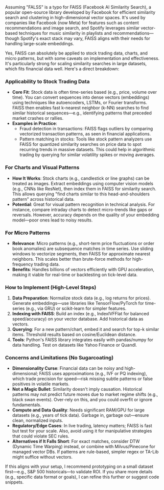 Assuming "FALSS" is a typo for FAISS (Facebook AI Similarity Search), a popular open-source library developed by Facebook for efficient similarity search and clustering in high-dimensional vector spaces. It's used by companies like Facebook (now Meta) for features such as content recommendations and image search, and Spotify leverages similar vector-based techniques for music similarity in playlists and recommendations—though Spotify's exact stack may vary, FAISS aligns with their needs for handling large-scale embeddings.

Yes, FAISS can absolutely be applied to stock trading data, charts, and micro patterns, but with some caveats on implementation and effectiveness. It's particularly strong for scaling similarity searches in large datasets, which fits financial data well. Here's a direct breakdown:

### Applicability to Stock Trading Data
- **Core Fit**: Stock data is often time-series based (e.g., price, volume over time). You can convert sequences into dense vectors (embeddings) using techniques like autoencoders, LSTMs, or Fourier transforms. FAISS then enables fast k-nearest neighbor (k-NN) searches to find similar historical sequences—e.g., identifying patterns that preceded market crashes or rallies.
- **Examples in Practice**: 
  - Fraud detection in transactions: FAISS flags outliers by comparing vectorized transaction patterns, as seen in financial applications.
  - Pattern matching in stocks: Tools like stock pattern analyzers use FAISS for quantized similarity searches on price data to spot recurring trends in massive datasets. This could help in algorithmic trading by querying for similar volatility spikes or moving averages.

### For Charts and Visual Patterns
- **How It Works**: Stock charts (e.g., candlestick or line graphs) can be treated as images. Extract embeddings using computer vision models (e.g., CNNs like ResNet), then index them in FAISS for similarity search. This allows querying "find charts similar to this head-and-shoulders pattern" across historical data.
- **Potential**: Great for visual pattern recognition in technical analysis. For instance, compare intraday charts to detect micro-trends like gaps or reversals. However, accuracy depends on the quality of your embedding model—poor ones lead to noisy results.

### For Micro Patterns
- **Relevance**: Micro patterns (e.g., short-term price fluctuations or order book anomalies) are subsequence matches in time series. Use sliding windows to vectorize segments, then FAISS for approximate nearest neighbors. This scales better than brute-force methods for high-frequency trading data.
- **Benefits**: Handles billions of vectors efficiently with GPU acceleration, making it viable for real-time or backtesting on tick-level data.

### How to Implement (High-Level Steps)
1. **Data Preparation**: Normalize stock data (e.g., log returns for prices). Generate embeddings—use libraries like TensorFlow/PyTorch for time-series (e.g., via GRU) or scikit-learn for simpler features.
2. **Indexing with FAISS**: Build an index (e.g., IndexIVFFlat for balanced speed/accuracy) on your vector database. Add historical data as vectors.
3. **Querying**: For a new pattern/chart, embed it and search for top-k similar items. Threshold results based on cosine/Euclidean distance.
4. **Tools**: Python's FAISS library integrates easily with pandas/numpy for data handling. Test on datasets like Yahoo Finance or Quandl.

### Concerns and Limitations (No Sugarcoating)
- **Dimensionality Curse**: Financial data can be noisy and high-dimensional; FAISS uses approximations (e.g., IVF or PQ indexing), which trade precision for speed—risk missing subtle patterns or false positives in volatile markets.
- **Not a Magic Bullet**: Similarity doesn't imply causation. Historical patterns may not predict future moves due to market regime shifts (e.g., black swan events). Over-rely on this, and you could overfit or ignore fundamentals.
- **Compute and Data Quality**: Needs significant RAM/GPU for large datasets (e.g., years of tick data). Garbage in, garbage out—ensure clean, normalized inputs.
- **Regulatory/Edge Cases**: In live trading, latency matters; FAISS is fast but test for your scale. Also, avoid using it for manipulative strategies that could violate SEC rules.
- **Alternatives if It Falls Short**: For exact matches, consider DTW (Dynamic Time Warping) instead, or combine with Milvus/Pinecone for managed vector DBs. If patterns are rule-based, simpler regex or TA-Lib might suffice without vectors.

If this aligns with your setup, I recommend prototyping on a small dataset first—e.g., S&P 500 historicals—to validate ROI. If you share more details (e.g., specific data format or goals), I can refine this further or suggest code snippets.